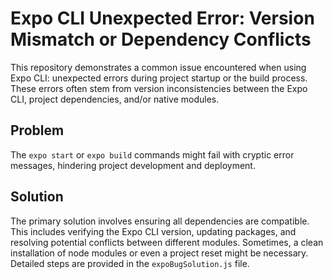 # Expo CLI Unexpected Error: Version Mismatch or Dependency Conflicts

This repository demonstrates a common issue encountered when using Expo CLI: unexpected errors during project startup or the build process. These errors often stem from version inconsistencies between the Expo CLI, project dependencies, and/or native modules. 

## Problem

The `expo start` or `expo build` commands might fail with cryptic error messages, hindering project development and deployment.

## Solution

The primary solution involves ensuring all dependencies are compatible. This includes verifying the Expo CLI version, updating packages, and resolving potential conflicts between different modules.  Sometimes, a clean installation of node modules or even a project reset might be necessary.   Detailed steps are provided in the `expoBugSolution.js` file.